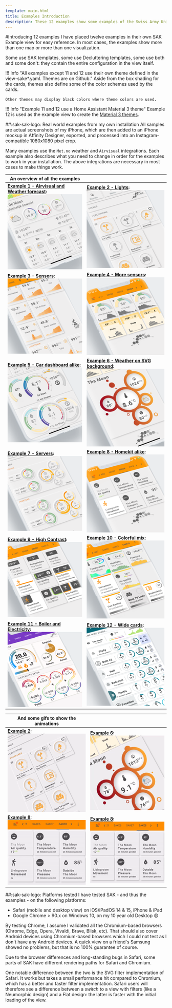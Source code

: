 ```yaml
---
template: main.html
title: Examples Introduction
description: These 12 examples show some examples of the Swiss Army Knife custom card possibilities. The examples are from my own installation, using real sensors.
---
```

<!-- GT/GL -->

#Introducing 12 examples
I have placed twelve examples in their own SAK Example view for easy reference.
In most cases, the examples show more than one map or more than one visualization.

Some use SAK templates, some use Decluttering templates, some use both and some don't: they contain the entire configuration in the view itself.

!!! Info "All examples except 11 and 12 use their own theme defined in the view-sake*.yaml. Themes are on Github."
    Aside from the box shading for the cards, themes also define some of the color schemes used by the cards.
    
    Other themes may display black colors where theme colors are used.

!!! Info "Example 11 and 12 use a Home Assistant Material 3 theme"
    Example 12 is used as the example view to create the [Material 3 themes](https://ha-m3-themes.docs.amoebelabs.com/).

##:sak-sak-logo: Real world examples from my own installation
All samples are actual screenshots of my iPhone, which are then added to an iPhone mockup in Affinity Designer, exported, and processed into an Instagram-compatible 1080x1080 pixel crop.

Many examples use the `Met.no` weather and `Airvisual` integrations. Each example also describes what you need to change in order for the examples to work in your installation. The above integrations are necessary in most cases to make things work.

| An overview of all the examples | |
| ------------ | ---------------- |
| **[Example 1 - Airvisual and Weather forecast][Example 1]:** [![AmoebeLabs Swiss Army Knife Custom Card Example 1 - AirVisual and Weather forecast]][Example 1]  | **[Example 2 - Lights][Example 2]:** [![AmoebeLabs Swiss Army Knife Custom Card Example 2 - Lights]][Example 2] |
| **[Example 3 - Sensors][Example 3]:** [![AmoebeLabs Swiss Army Knife Custom Card Example 3 - Sensors]][Example 3]   | **[Example 4 - More sensors][Example 4]:** [![AmoebeLabs Swiss Army Knife Custom Card Example 4 - More sensors]][Example 4] |
| **[Example 5 - Car dashboard alike][Example 5]:** [![AmoebeLabs Swiss Army Knife Custom Card Example 5 - Car dashboard alike]][Example 5]   | **[Example 6 - Weather on SVG background][Example 6]:** [![AmoebeLabs Swiss Army Knife Custom Card Example 6 - Weather on SVG background]][Example 6] |
| **[Example 7 - Servers][Example 7]:** [![AmoebeLabs Swiss Army Knife Custom Card Example 7 - Servers]][Example 7]   | **[Example 8 - Homekit alike][Example 8]:** [![AmoebeLabs Swiss Army Knife Custom Card Example 8 - Homekit alike]][Example 8] |
| **[Example 9 - High Contrast][Example 9]:** [![AmoebeLabs Swiss Army Knife Custom Card Example 9 - Hight Contrast]][Example 9]   | **[Example 10 - Colorful mix][Example 10]:** [![AmoebeLabs Swiss Army Knife Custom Card Example 10 - Colorful mix]][Example 10] |
| **[Example 11 - Boiler and Electricity][Example 11]:** [![AmoebeLabs Swiss Army Knife Custom Card Example 11 - Boiler and electricity]][Example 11] | **[Example 12 - Wide cards][Example 12]:** [![AmoebeLabs Swiss Army Knife Custom Card Example 12 - Wide cards]][Example 12] |


| And some gifs to show the animations| |
| ---------------- | ---------------- |
| **[Example 2]:** ![sak-example-2gif] | **[Example 6]:** ![sak-example-6gif] |
| **[Example 8]:** ![sak-example-8gif] | **[Example 8]:** ![sak-example-8gif] |

    
##:sak-sak-logo: Platforms tested
I have tested SAK - and thus the examples - on the following platforms:

- Safari (mobile and desktop view) on iOS/iPadOS 14 & 15, iPhone & iPad
- Google Chrome > 90.x on Windows 10, on my 10 year old Desktop :smile: 

By testing Chrome, I assume I validated all the Chromium-based browsers (Chrome, Edge, Opera, Vivaldi, Brave, Blisk, etc). That should also cover Android devices using Chromium-based browsers which I could not test as I don't have any Android devices.
A quick view on a friend's Samsung showed no problems, but that is no 100% guarantee of course.

Due to the browser differences and long-standing bugs in Safari, some parts of SAK have different rendering paths for Safari and Chromium.

One notable difference between the two is the SVG filter implementation of Safari. It works but takes a small performance hit compared to Chromium, which has a better and faster filter implementation. Safari users will therefore see a difference between a _switch_ to a view with filters (like a Neumorphic design) and a Flat design: the latter is faster with the initial loading of the view.

<!--- References to pictures... --->

[AmoebeLabs Swiss Army Knife Custom Card Example 1 - AirVisual and Weather forecast]: ../assets/screenshots/sak-example-1b.png "Swiss Army Knife Example 1 - AirVisual and Weather forecast"
[AmoebeLabs Swiss Army Knife Custom Card Example 2 - Lights]: ../assets/screenshots/sak-example-2.png "Swiss Army Knife Example 2 - Lights"
[AmoebeLabs Swiss Army Knife Custom Card Example 3 - Sensors]: ../assets/screenshots/sak-example-3.png "Swiss Army Knife Example 3 - Sensors"
[AmoebeLabs Swiss Army Knife Custom Card Example 4 - More sensors]: ../assets/screenshots/sak-example-4.png "Swiss Army Knife Example 4 - More sensors"
[AmoebeLabs Swiss Army Knife Custom Card Example 5 - Car dashboard alike]: ../assets/screenshots/sak-example-5.png "Swiss Army Knife Example 5 - Car dashboard alike"
[AmoebeLabs Swiss Army Knife Custom Card Example 6 - Weather on SVG background]: ../assets/screenshots/sak-example-6.png "Swiss Army Knife Example 6 - Weather on SVG background"
[AmoebeLabs Swiss Army Knife Custom Card Example 7 - Servers]: ../assets/screenshots/sak-example-7.png "Swiss Army Knife Example 7 - Servers"
[AmoebeLabs Swiss Army Knife Custom Card Example 8 - Homekit alike]: ../assets/screenshots/sak-example-8.png "Swiss Army Knife Example 8 - Homekit alike"
[AmoebeLabs Swiss Army Knife Custom Card Example 9 - Hight Contrast]: ../assets/screenshots/sak-example-9.png "Swiss Army Knife Example 9 - Hight Contrast"
[AmoebeLabs Swiss Army Knife Custom Card Example 10 - Colorful mix]: ../assets/screenshots/sak-example-10.png "Swiss Army Knife Example 10 - Colorful mix"
[AmoebeLabs Swiss Army Knife Custom Card Example 11 - Boiler and electricity]: ../assets/screenshots/sak-example-11-m3-c11-light.png "Swiss Army Knife Example 11 - Boiler and electricity, light theme"
[AmoebeLabs Swiss Army Knife Custom Card Example 12 - Wide cards]: ../assets/screenshots/sak-example-12-m3-d06-light.png "Swiss Army Knife Example 12 - Wide cards, light theme"

[sak-example-2gif]: ../assets/screenshots/sak-example-2.gif
[sak-example-6gif]: ../assets/screenshots/sak-example-6.gif
[sak-example-8gif]: ../assets/screenshots/sak-example-8.gif

<!--- References to internal links... --->

[Example 1]: ../examples/example-1.md
[Example 2]: ../examples/example-2.md
[Example 3]: ../examples/example-3.md
[Example 4]: ../examples/example-4.md
[Example 5]: ../examples/example-5.md
[Example 6]: ../examples/example-6.md
[Example 7]: ../examples/example-7.md
[Example 8]: ../examples/example-8.md
[Example 9]: ../examples/example-9.md
[Example 10]: ../examples/example-10.md
[Example 11]: ../examples/example-11.md
[Example 12]: ../examples/example-12.md

<!--- References to external links... --->

